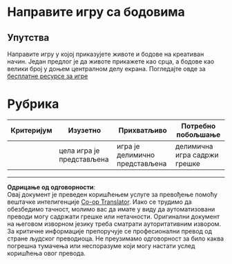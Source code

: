 <!--
CO_OP_TRANSLATOR_METADATA:
{
  "original_hash": "81f292dbda01685b91735e0398dc0504",
  "translation_date": "2025-08-27T22:17:07+00:00",
  "source_file": "6-space-game/5-keeping-score/assignment.md",
  "language_code": "sr"
}
-->
# Направите игру са бодовима

## Упутства

Направите игру у којој приказујете животе и бодове на креативан начин. Један предлог је да животе прикажете као срца, а бодове као велики број у доњем централном делу екрана. Погледајте овде за [бесплатне ресурсе за игре](https://www.kenney.nl/)

# Рубрика

| Критеријум | Изузетно              | Прихватљиво                 | Потребно побољшање         |
| ---------- | --------------------- | --------------------------- | -------------------------- |
|            | цела игра је представљена | игра је делимично представљена | делимична игра садржи грешке |

---

**Одрицање од одговорности**:  
Овај документ је преведен коришћењем услуге за превођење помоћу вештачке интелигенције [Co-op Translator](https://github.com/Azure/co-op-translator). Иако се трудимо да обезбедимо тачност, молимо вас да имате у виду да аутоматизовани преводи могу садржати грешке или нетачности. Оригинални документ на његовом изворном језику треба сматрати ауторитативним извором. За критичне информације препоручује се професионални превод од стране људског преводиоца. Не преузимамо одговорност за било каква погрешна тумачења или неспоразуме који могу настати услед коришћења овог превода.
